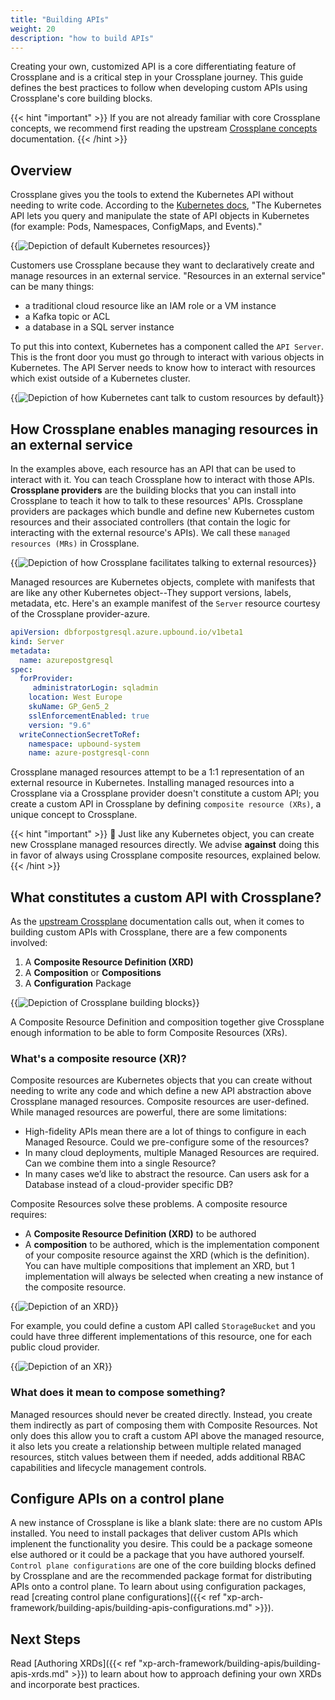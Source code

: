 ```yaml
---
title: "Building APIs"
weight: 20
description: "how to build APIs"
---
```


Creating your own, customized API is a core differentiating feature of Crossplane and is a critical step in your Crossplane journey. This guide defines the best practices to follow when developing custom APIs using Crossplane's core building blocks. 

{{< hint "important" >}}
If you are not already familiar with core Crossplane concepts, we recommend first reading the upstream [Crossplane concepts](https://docs.crossplane.io/master/concepts/) documentation.
{{< /hint >}}

## Overview

Crossplane gives you the tools to extend the Kubernetes API without needing to write code. According to the [Kubernetes docs](https://kubernetes.io/docs/concepts/overview/kubernetes-api/), "The Kubernetes API lets you query and manipulate the state of API objects in Kubernetes (for example: Pods, Namespaces, ConfigMaps, and Events)." 

{{<img src="xp-arch-framework/images/kubernetes-resources.png" alt="Depiction of default Kubernetes resources" size="small" quality="100">}}

Customers use Crossplane because they want to declaratively create and manage resources in an external service. "Resources in an external service" can be many things:

- a traditional cloud resource like an IAM role or a VM instance
- a Kafka topic or ACL
- a database in a SQL server instance

To put this into context, Kubernetes has a component called the `API Server`. This is the front door you must go through to interact with various objects in Kubernetes. The API Server needs to know how to interact with resources which exist outside of a Kubernetes cluster.

{{<img src="xp-arch-framework/images/kubernetes-custom-resources.png" alt="Depiction of how Kubernetes cant talk to custom resources by default" size="small" quality="100">}}

## How Crossplane enables managing resources in an external service

In the examples above, each resource has an API that can be used to interact with it. You can teach Crossplane how to interact with those APIs. **Crossplane providers** are the building blocks that you can install into Crossplane to teach it how to talk to these resources' APIs. Crossplane providers are packages which bundle and define new Kubernetes custom resources and their associated controllers (that contain the logic for interacting with the external resource's APIs). We call these `managed resources (MRs)` in Crossplane.

{{<img src="xp-arch-framework/images/kubernetes-crossplane-mrs.png" alt="Depiction of how Crossplane facilitates talking to external resources" size="small" quality="100">}}

Managed resources are Kubernetes objects, complete with manifests that are like any other Kubernetes object--They support versions, labels, metadata, etc. Here's an example manifest of the `Server` resource courtesy of the Crossplane provider-azure. 

```yaml
apiVersion: dbforpostgresql.azure.upbound.io/v1beta1
kind: Server
metadata:
  name: azurepostgresql
spec:
  forProvider:
     administratorLogin: sqladmin
    location: West Europe
    skuName: GP_Gen5_2
    sslEnforcementEnabled: true
    version: "9.6"
  writeConnectionSecretToRef:
    namespace: upbound-system
    name: azure-postgresql-conn
```

Crossplane managed resources attempt to be a 1:1 representation of an external resource in Kubernetes. Installing managed resources into a Crossplane via a Crossplane provider doesn't constitute a custom API; you create a custom API in Crossplane by defining `composite resource (XRs)`, a unique concept to Crossplane.

{{< hint "important" >}}
📢 Just like any Kubernetes object, you can create new Crossplane managed resources directly. We advise **against** doing this in favor of always using Crossplane composite resources, explained below.
{{< /hint >}}

## What constitutes a custom API with Crossplane?

As the [upstream Crossplane](https://docs.crossplane.io/master/concepts/) documentation calls out, when it comes to building custom APIs with Crossplane, there are a few components involved:

1. A **Composite Resource Definition (XRD)**
2. A **Composition** or **Compositions**
3. A **Configuration** Package

{{<img src="xp-arch-framework/images/xp-building-blocks.png" alt="Depiction of Crossplane building blocks" size="small" quality="100">}}

A Composite Resource Definition and composition together give Crossplane enough information to be able to form Composite Resources (XRs).

### What's a composite resource (XR)?

Composite resources are Kubernetes objects that you can create without needing to write any code and which define a new API abstraction above Crossplane managed resources. Composite resources are user-defined. While managed resources are powerful, there are some limitations:

- High-fidelity APIs mean there are a lot of things to configure in each Managed Resource. Could we pre-configure some of the resources?
- In many cloud deployments, multiple Managed Resources are required. Can we combine them into a single Resource?
- In many cases we’d like to abstract the resource. Can users ask for a Database instead of a cloud-provider specific DB?

Composite Resources solve these problems. A composite resource requires:

- A **Composite Resource Definition (XRD)** to be authored
- A **composition** to be authored, which is the implementation component of your composite resource against the XRD (which is the definition). You can have multiple compositions that implement an XRD, but 1 implementation will always be selected when creating a new instance of the composite resource.

{{<img src="xp-arch-framework/images/xrd.png" alt="Depiction of an XRD" size="small" quality="100">}}

For example, you could define a custom API called `StorageBucket` and you could have three different implementations of this resource, one for each public cloud provider.

{{<img src="xp-arch-framework/images/xr.png" alt="Depiction of an XR" size="small" quality="100">}}

### What does it mean to compose something?

Managed resources should never be created directly. Instead, you create them indirectly as part of composing them with Composite Resources. Not only does this allow you to craft a custom API above the managed resource, it also lets you create a relationship between multiple related managed resources, stitch values between them if needed, adds additional RBAC capabilities and lifecycle management controls.

## Configure APIs on a control plane

A new instance of Crossplane is like a blank slate: there are no custom APIs installed. You need to install packages that deliver custom APIs which implenent the functionality you desire. This could be a package someone else authored or it could be a package that you have authored yourself. `Control plane configurations` are one of the core building blocks defined by Crossplane and are the recommended package format for distributing APIs onto a control plane. To learn about using configuration packages, read [creating control plane configurations]({{< ref "xp-arch-framework/building-apis/building-apis-configurations.md" >}}).

## Next Steps

Read [Authoring XRDs]({{< ref "xp-arch-framework/building-apis/building-apis-xrds.md" >}}) to learn about how to approach defining your own XRDs and incorporate best practices.